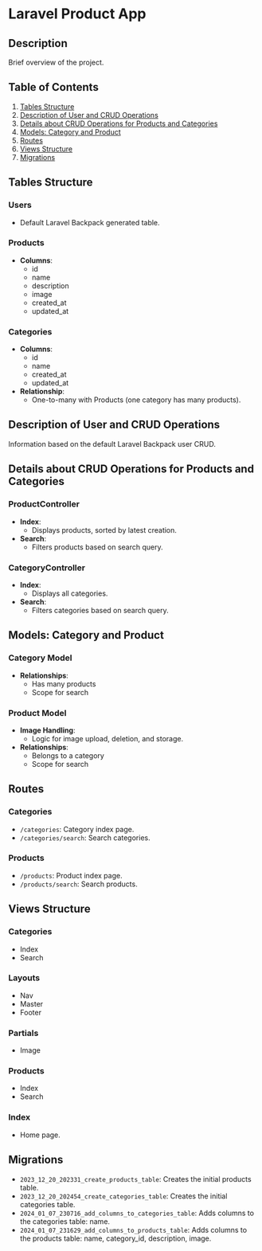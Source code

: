 # Laravel Product App

## Description
Brief overview of the project.

## Table of Contents
1. [Tables Structure](#tables-structure)
2. [Description of User and CRUD Operations](#description-of-user-and-crud-operations)
3. [Details about CRUD Operations for Products and Categories](#details-about-crud-operations-for-products-and-categories)
4. [Models: Category and Product](#models-category-and-product)
5. [Routes](#routes)
6. [Views Structure](#views-structure)
7. [Migrations](#migrations)

## Tables Structure
### Users
- Default Laravel Backpack generated table.

### Products
- **Columns**:
  - id
  - name
  - description
  - image
  - created_at
  - updated_at

### Categories
- **Columns**:
  - id
  - name
  - created_at
  - updated_at
- **Relationship**:
  - One-to-many with Products (one category has many products).

## Description of User and CRUD Operations
Information based on the default Laravel Backpack user CRUD.

## Details about CRUD Operations for Products and Categories
### ProductController
- **Index**:
  - Displays products, sorted by latest creation.
- **Search**:
  - Filters products based on search query.

### CategoryController
- **Index**:
  - Displays all categories.
- **Search**:
  - Filters categories based on search query.

## Models: Category and Product
### Category Model
- **Relationships**:
  - Has many products
  - Scope for search

### Product Model
- **Image Handling**:
  - Logic for image upload, deletion, and storage.
- **Relationships**:
  - Belongs to a category
  - Scope for search

## Routes
### Categories
- `/categories`: Category index page.
- `/categories/search`: Search categories.

### Products
- `/products`: Product index page.
- `/products/search`: Search products.

## Views Structure
### Categories
- Index
- Search

### Layouts
- Nav
- Master
- Footer

### Partials
- Image

### Products
- Index
- Search

### Index
- Home page.

## Migrations
- `2023_12_20_202331_create_products_table`: Creates the initial products table.
- `2023_12_20_202454_create_categories_table`: Creates the initial categories table.
- `2024_01_07_230716_add_columns_to_categories_table`: Adds columns to the categories table: name.
- `2024_01_07_231629_add_columns_to_products_table`: Adds columns to the products table: name, category_id, description, image.
